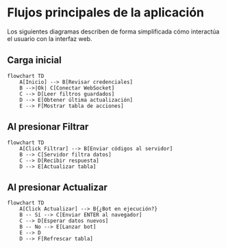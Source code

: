 # Flujos principales de la aplicación

Los siguientes diagramas describen de forma simplificada cómo interactúa el usuario con la interfaz web.

## Carga inicial
```mermaid
flowchart TD
    A[Inicio] --> B[Revisar credenciales]
    B -->|Ok| C[Conectar WebSocket]
    C --> D[Leer filtros guardados]
    D --> E[Obtener última actualización]
    E --> F[Mostrar tabla de acciones]
```

## Al presionar **Filtrar**
```mermaid
flowchart TD
    A[Click Filtrar] --> B[Enviar códigos al servidor]
    B --> C[Servidor filtra datos]
    C --> D[Recibir respuesta]
    D --> E[Actualizar tabla]
```

## Al presionar **Actualizar**
```mermaid
flowchart TD
    A[Click Actualizar] --> B{¿Bot en ejecución?}
    B -- Sí --> C[Enviar ENTER al navegador]
    C --> D[Esperar datos nuevos]
    B -- No --> E[Lanzar bot]
    E --> D
    D --> F[Refrescar tabla]
```
